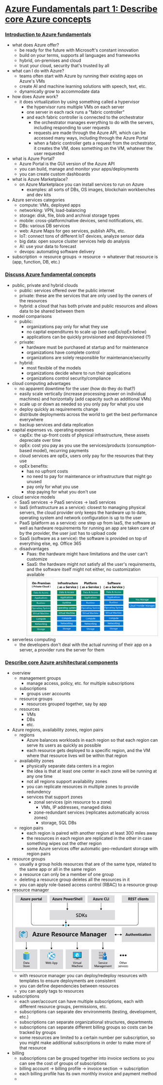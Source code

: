 # [Azure Fundamentals part 1: Describe core Azure concepts](https://docs.microsoft.com/en-us/learn/paths/az-900-describe-cloud-concepts/)

### [Introduction to Azure fundamentals](https://docs.microsoft.com/en-us/learn/modules/intro-to-azure-fundamentals/)
- what does Azure offer?
    - be ready for the future with Microsoft's constant innovation
    - build on your terms, supports all languages and frameworks
    - hybrid, on-premises and cloud
    - trust your cloud, security that's trusted by all
- what can I do with Azure?
    - teams often start with Azure by running their existing apps on Azure's VMs
    - create AI and machine learning solutions with speech, text, etc.
    - dynamically grow to accommodate data
- how does Azure work?
    - it does virtualization by using something called a hypervisor
        - the hypervisor runs multiple VMs on each server
        - one server in each rack runs a "fabric controller"
        - and each fabric controller is connected to the orchestrator
            - the orchestrator manages everything to do with the servers, including responding to user requests
            - requests are made through the Azure API, which can be accessed many ways, including through the Azure Portal
            - when a fabric controller gets a request from the orchestrator, it creates the VM, does something on the VM, whatever the user requested
- what is Azure Portal?
    - Azure Portal is the GUI version of the Azure API
    - you can build, manage and monitor your apps/deployments
    - you can create custom dashboards
- what is Azure Marketplace?
    - on Azure Marketplace you can install services to run on Azure
        - examples: all sorts of DBs, OS images, blockchain workbenches and dev kits
- Azure services categories
    - compute: VMs, deployed apps
    - networking: VPN, load-balancing
    - storage: disk, file, blob and archival storage types
    - mobile: cross-platform/native devices, send notifications, etc.
    - DBs: various DB services
    - web: Azure Maps for geo services, publish APIs, etc.
    - IoT: connect tons of different IoT devices, analyze sensor data
    - big data: open source cluster services help do analysis
    - AI: use your data to forecast
    - devops: automating software delivery
- subscription -> resource groups -> resource -> whatever that resource is (app, function, DB, etc.)

### [Discuss Azure fundamental concepts](https://docs.microsoft.com/en-us/learn/modules/fundamental-azure-concepts/)
- public, private and hybrid clouds
    - public: services offered over the public internet
    - private: these are the services that are only used by the owners of the resources
    - hybrid: a cloud that has both private and public resources and allows data to be shared between them
- model comparisons
    - public:
        - organizations pay only for what they use
        - no capital expenditures to scale up (see capEx/opEx below)
        - applications can be quickly provisioned and deprovisioned (?)
    - private:
        - hardware must be purchased at startup and for maintenance
        - organizations have complete control
        - organizations are solely responsible for maintenance/security
    - hybrid:
        - most flexible of the models
        - organizations decide where to run their applications
        - organizations control security/compliance
- cloud computing advantages
    - no apparent downtime for the user (how do they do that?)
    - easily scale vertically (increase processing power on individual machines) and horizontally (add capacity such as additional VMs)
    - scale up or down as needed so you only pay for what you use
    - deploy quickly as requirements change
    - distribute deployments across the world to get the best performance everywhere
    - backup services and data replication
- capital expenses vs. operating expenses
    - capEx: the up-front costs of physical infrastructure, these assets depreciate over time
    - opEx: cost you pay as you use the services/products (consumption-based model), recurring payments
    - cloud services are opEx, users only pay for the resources that they use
    - opEx benefits:
        - has no upfront costs
        - no need to pay for maintenance or infrastructure that might go unused
        - pay only for what you use
        - stop paying for what you don't use
- cloud service models
    - SaaS services -> PaaS services -> IaaS services
    - IaaS (infrastructure as a service): closest to managing physical servers, the cloud provider only keeps the hardware up to date, operating system and network configuration is up to the user
    - PaaS (platform as a service): one step up from IaaS, the software as well as hardware requirements for running an app are taken care of by the provider, the user just has to upload code
    - SaaS (software as a service): the software is provided on top of everything else, eg. Office 365
    - disadvantages
        - Paas: the hardware might have limitations and the user can't customize
        - SaaS: the hardware might not satisfy all the user's requirements, and the software itself might not either, no customization available
![cloud service comparisons](cloudservicemodels.png)
- serverless computing
    - the developers don't deal with the actual running of their app on a server, a provider runs the server for them

### [Describe core Azure architectural components](https://docs.microsoft.com/en-us/learn/modules/azure-architecture-fundamentals/)
- overview
    - management groups
        - manage access, policy, etc. for multiple subscriptions
    - subscriptions
        - groups user accounts
    - resource groups
        - resources grouped together, say by app
    - resources
        - VMs
        - DBs
        - etc.
- Azure regions, availability zones, region pairs
    - regions
        - Azure balances workloads in each region so that each region can serve its users as quickly as possible
        - each resource gets deployed to a specific region, and the VM where that resource lives will be within that region
    - availability zones
        - physically separate data centers in a region
        - the idea is that at least one center in each zone will be running at any one time
        - not all regions support availability zones
        - you can replicate resources in multiple zones to provide redundency
        - services that support zones
            - zonal services (pin resource to a zone)
                - VMs, IP addresses, managed disks
            - zone-redundant services (replicates automatically across zones)
                - storage, SQL DBs
    - region pairs
        - each region is paired with another region at least 300 miles away
        - the resources in each region are replicated in the other in case something wipes out the other region
        - some Azure services offer automatic geo-redundant storage with region pairs
- resource groups
    - usually a group holds resources that are of the same type, related to the same app or all in the same region
    - a resource can only be a member of one group
    - deleting a resource group deletes all the resources in it
    - you can apply role-based access control (RBAC) to a resource group
- resource manager
![Azure resource manager](azureresourcemanager.png)
    - with resource manager you can deploy/redeploy resources with templates to ensure deployments are consistent
    - you can define dependencies between resources
    - you can apply tags to resources
- subscriptions
    - each user/account can have multiple subscriptions, each with different resource groups, permissions, etc.
    - subscriptions can separate dev environments (testing, development, etc.)
    - subscriptions can separate organizational structures, departments
    - subscriptions can separate different billing groups so costs can be tracked by groups
    - some resources are limited to a certain number per subscription, so you might make additional subscriptions in order to make more of that resource
- billing
    - subscriptions can be grouped together into invoice sections so you can see the cost of groups of subscriptions
    - billing account -> billing profile -> invoice section -> subscription
    - each billing profile has its own monthly invoice and payment method
    - 

